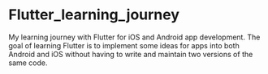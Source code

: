 # Flutter_learning_journey
My learning journey with Flutter for iOS and Android app development. 
The goal of learning Flutter is to implement some ideas for apps into both Android and iOS without having to write and maintain two versions of the same code.
